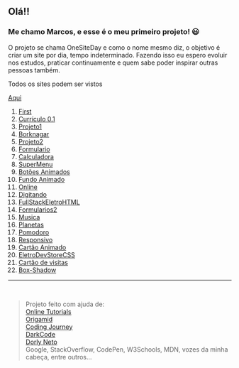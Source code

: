 
## Olá!!

### Me chamo Marcos, e esse é o meu primeiro projeto! :smiley:

O projeto se chama OneSiteDay e como o nome mesmo diz, o objetivo é criar um site por dia, tempo indeterminado. Fazendo isso eu espero evoluir nos estudos, praticar continuamente e quem sabe poder inspirar outras pessoas também.
 
Todos os sites podem ser vistos

[Aqui](https://arcmarcos.netlify.app/)

1. [First](https://github.com/arcmarcos/OneSiteDay/tree/master/sites/01_first)
2. [Currículo 0.1](https://github.com/arcmarcos/OneSiteDay/tree/master/sites/02_curriculo)
3. [Projeto1](https://github.com/arcmarcos/OneSiteDay/tree/master/sites/03_projeto1)
4. [Borknagar](https://github.com/arcmarcos/OneSiteDay/tree/master/sites/04_borknagar)
5. [Projeto2](https://github.com/arcmarcos/OneSiteDay/tree/master/sites/05_projeto2)
6. [Formulario](https://github.com/arcmarcos/OneSiteDay/tree/master/sites/06_formulario)
7. [Calculadora](https://github.com/arcmarcos/OneSiteDay/tree/master/sites/07_calculadora)
8. [SuperMenu](https://github.com/arcmarcos/OneSiteDay/tree/master/sites/08_menu)
9. [Botões Animados](https://github.com/arcmarcos/OneSiteDay/tree/master/sites/09_animatedbuttons)
10. [Fundo Animado](https://github.com/arcmarcos/OneSiteDay/tree/master/sites/10_fundoanimado)
11. [Online](https://arcmarcos.netlify.app/)
12. [Digitando](https://github.com/arcmarcos/OneSiteDay/tree/master/sites/12_typing)
13. [FullStackEletroHTML](https://github.com/arcmarcos/RecodePro2020/tree/master/fullstackeletro_HTML)
14. [Formularios2](https://github.com/arcmarcos/OneSiteDay/tree/master/sites/14_formulario2)
15. [Musica](https://github.com/arcmarcos/OneSiteDay/tree/master/sites/15_musica)
16. [Planetas](https://github.com/arcmarcos/OneSiteDay/tree/master/sites/16_planets)
17. [Pomodoro](https://github.com/arcmarcos/OneSiteDay/tree/master/sites/17_pomodoro)
18. [Responsivo](https://github.com/arcmarcos/OneSiteDay/tree/master/sites/18_responsivo)
19. [Cartão Animado](https://github.com/arcmarcos/OneSiteDay/tree/master/sites/19_cards)
20. [EletroDevStoreCSS](https://github.com/arcmarcos/RecodePro2020/tree/master/eletrodevstore_CSS)
21. [Cartão de visitas](https://github.com/arcmarcos/OneSiteDay/tree/master/sites/21_profileCard)
22. [Box-Shadow](https://github.com/arcmarcos/OneSiteDay/tree/master/sites/22_boxshadow)
    
<hr>
<br>

> Projeto feito com ajuda de:<br>
> [Online Tutorials](https://www.youtube.com/channel/UCbwXnUipZsLfUckBPsC7Jog)<br>
> [Origamid](https://www.youtube.com/channel/UCRe4a2l_hRvROUU02_0YCmQ)<br>
> [Coding Journey](https://www.youtube.com/channel/UCwpH4liYtBSiVXSfL8x2TyQ)<br>
> [DarkCode](https://www.youtube.com/channel/UCD3KVjbb7aq2OiOffuungzw)<br>
> [Dorly Neto](https://github.com/dorlyneto)<br>
> Google, StackOverflow, CodePen, W3Schools, MDN, vozes da minha cabeça, entre outros...

